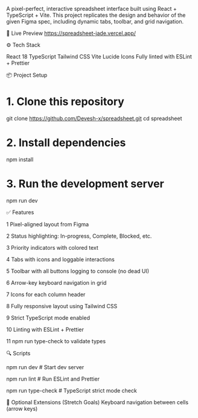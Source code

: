 A pixel-perfect, interactive spreadsheet interface built using React + TypeScript + Vite.
This project replicates the design and behavior of the given Figma spec, including dynamic tabs, toolbar, and grid navigation.

🚀 Live Preview
https://spreadsheet-jade.vercel.app/


⚙️ Tech Stack

React 18
TypeScript
Tailwind CSS
Vite
Lucide Icons
Fully linted with ESLint + Prettier

📦 Project Setup

# 1. Clone this repository
git clone https://github.com/Devesh-x/spreadsheet.git
cd spreadsheet

# 2. Install dependencies
npm install

# 3. Run the development server
npm run dev

✅ Features

1 Pixel-aligned layout from Figma

2 Status highlighting: In-progress, Complete, Blocked, etc.

3 Priority indicators with colored text

4 Tabs with icons and loggable interactions

5 Toolbar with all buttons logging to console (no dead UI)

6 Arrow-key keyboard navigation in grid

7 Icons for each column header

8 Fully responsive layout using Tailwind CSS

9 Strict TypeScript mode enabled

10 Linting with ESLint + Prettier

11 npm run type-check to validate types



🔍 Scripts


npm run dev           # Start dev server

npm run lint          # Run ESLint and Prettier

npm run type-check    # TypeScript strict mode check



🧪 Optional Extensions (Stretch Goals)
Keyboard navigation between cells (arrow keys)
